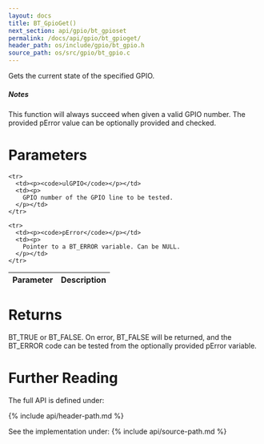 ```yaml
---
layout: docs
title: BT_GpioGet()
next_section: api/gpio/bt_gpioset
permalink: /docs/api/gpio/bt_gpioget/
header_path: os/include/gpio/bt_gpio.h
source_path: os/src/gpio/bt_gpio.c
---
```


Gets the current state of the specified GPIO.

<div class="note info">
  <h5>Notes</h5>
  <p>
	This function will always succeed when given a valid GPIO number.
	The provided pError value can be optionally provided and checked.
  </p>
</div>

# Parameters

<div class="mobile-side-scroller">
<table>
  <thead>
    <tr>
      <th>Parameter</th>
      <th>Description</th>
    </tr>
  </thead>
  <tbody>

	<tr>
      <td><p><code>ulGPIO</code></p></td>
      <td><p>
		GPIO number of the GPIO line to be tested.
      </p></td>
    </tr>

	<tr>
      <td><p><code>pError</code></p></td>
      <td><p>
		Pointer to a BT_ERROR variable. Can be NULL.
      </p></td>
    </tr>

  </tbody>
</table>
</div>

# Returns

BT_TRUE or BT_FALSE.
On error, BT_FALSE will be returned, and the BT_ERROR code can be tested from the optionally provided
pError variable.

# Further Reading

The full API is defined under:

{% include api/header-path.md %}

See the implementation under:
{% include api/source-path.md %}
